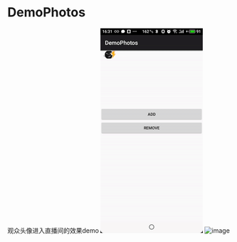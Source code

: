 # DemoPhotos
观众头像进入直播间的效果demo
![image](https://github.com/llanglese/DemoPhotos/blob/master/0a301c36733d4432df1f45517bc40625%5B00-00-05--00-00-09%5D.gif) 
![image](https://github.com/llanglese/DemoPhotos/blob/master/%E6%95%88%E6%9E%9C%E5%9B%BE.gif) 
